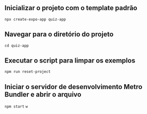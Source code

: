 ## Inicializar o projeto com o template padrão
``npx create-expo-app quiz-app``

## Navegar para o diretório do projeto
``cd quiz-app``

## Executar o script para limpar os exemplos
``npm run reset-project``

## Iniciar o servidor de desenvolvimento Metro Bundler e abrir o arquivo
``npm start``
``w``